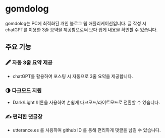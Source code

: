# gomdolog

gomdolog는 PC에 최적화된 개인 블로그 웹 애플리케이션입니다. 글 작성 시 chatGPT를 이용한 3줄 요약을 제공함으로써 보다 쉽게 내용을 확인할 수 있습니다.  


## 주요 기능

### 🖋️ 자동 3줄 요약 제공

- chatGPT를 활용하여 포스팅 시 자동으로 3줄 요약을 제공합니다.

### 🌗 다크모드 지원

- Dark/Light 버튼을 사용하여 손쉽게 다크모드/라이트모드로 전환할 수 있습니다.

### ✍️ 편리한 댓글창

- utterance.es 를 사용하여 github ID 를 통해 편리하게 댓글을 남길 수 있습니다.
